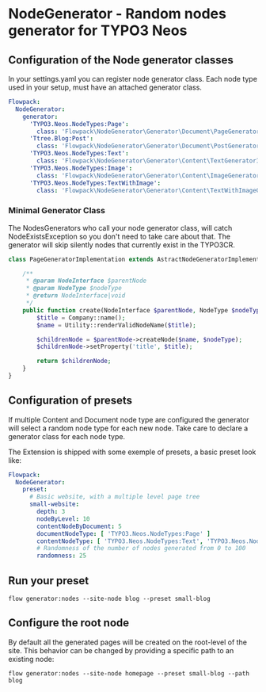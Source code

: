 # NodeGenerator - Random nodes generator for TYPO3 Neos

## Configuration of the Node generator classes

In your settings.yaml you can register node generator class. Each node type used in your setup, must
have an attached generator class.

```yaml
Flowpack:
  NodeGenerator:
    generator:
      'TYPO3.Neos.NodeTypes:Page':
        class: 'Flowpack\NodeGenerator\Generator\Document\PageGeneratorImplementation'
      'Ttree.Blog:Post':
        class: 'Flowpack\NodeGenerator\Generator\Document\PostGeneratorImplementation'
      'TYPO3.Neos.NodeTypes:Text':
        class: 'Flowpack\NodeGenerator\Generator\Content\TextGeneratorImplementation'
      'TYPO3.Neos.NodeTypes:Image':
        class: 'Flowpack\NodeGenerator\Generator\Content\ImageGeneratorImplementation'
      'TYPO3.Neos.NodeTypes:TextWithImage':
        class: 'Flowpack\NodeGenerator\Generator\Content\TextWithImageGeneratorImplementation'
```

### Minimal Generator Class

The NodesGenerators who call your node generator class, will catch NodeExistsException so you
don't need to take care about that. The generator will skip silently nodes that currently exist
in the TYPO3CR.

```php
class PageGeneratorImplementation extends AstractNodeGeneratorImplementation {

	/**
	 * @param NodeInterface $parentNode
	 * @param NodeType $nodeType
	 * @return NodeInterface|void
	 */
	public function create(NodeInterface $parentNode, NodeType $nodeType) {
		$title = Company::name();
		$name = Utility::renderValidNodeName($title);

		$childrenNode = $parentNode->createNode($name, $nodeType);
		$childrenNode->setProperty('title', $title);

		return $childrenNode;
	}
}
```

## Configuration of presets

If multiple Content and Document node type are configured the generator will select a
random node type for each new node. Take care to declare a generator class for each node
type.

The Extension is shipped with some exemple of presets, a basic preset look like:

```yaml
Flowpack:
  NodeGenerator:
    preset:
      # Basic website, with a multiple level page tree
      small-website:
        depth: 3
        nodeByLevel: 10
        contentNodeByDocument: 5
        documentNodeType: [ 'TYPO3.Neos.NodeTypes:Page' ]
        contentNodeType: [ 'TYPO3.Neos.NodeTypes:Text', 'TYPO3.Neos.NodeTypes:Images' ]
        # Randomness of the number of nodes generated from 0 to 100
        randomness: 25
```

## Run your preset

```
flow generator:nodes --site-node blog --preset small-blog
```

## Configure the root node

By default all the generated pages will be created on the root-level
of the site. This behavior can be changed by providing a specific path
to an existing node:

```
flow generator:nodes --site-node homepage --preset small-blog --path blog
```
